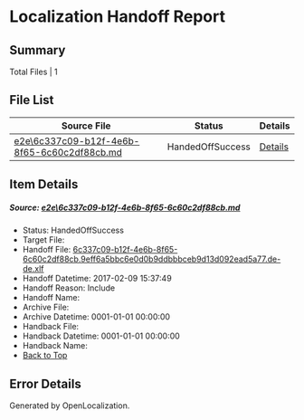 # <a name='report-top'></a> Localization Handoff Report

## Summary
 Total Files | 1

## File List
 Source File | Status | Details 
 ----------- | ------ | ------- 
 [e2e\6c337c09-b12f-4e6b-8f65-6c60c2df88cb.md](https://github.com/OpenLocalizationTestOrg/ol-test0/blob/d4c7d88f2c2f70ad6be20ef6d10d525dd52c7b16/e2e/6c337c09-b12f-4e6b-8f65-6c60c2df88cb.md) | HandedOffSuccess | [Details](#63ba752f375f74e3f6dd223829f892bc05fff2734)

## Item Details
##### <a name='63ba752f375f74e3f6dd223829f892bc05fff2734'></a> Source: [e2e\6c337c09-b12f-4e6b-8f65-6c60c2df88cb.md](https://github.com/OpenLocalizationTestOrg/ol-test0/blob/d4c7d88f2c2f70ad6be20ef6d10d525dd52c7b16/e2e/6c337c09-b12f-4e6b-8f65-6c60c2df88cb.md)
* Status: HandedOffSuccess
* Target File: 
* Handoff File: [6c337c09-b12f-4e6b-8f65-6c60c2df88cb.9eff6a5bbc6e0d0b9ddbbbceb9d13d092ead5a77.de-de.xlf](https://github.com/OpenLocalizationTestOrg/ol-test0-handoff/blob/f7f31fc3045076e8a159c16721446a4e9d835a06/ol-handoff/OpenLocalizationTestOrg/ol-test0-dede/shujia/ht/6c337c09-b12f-4e6b-8f65-6c60c2df88cb.9eff6a5bbc6e0d0b9ddbbbceb9d13d092ead5a77.de-de.xlf)
* Handoff Datetime: 2017-02-09 15:37:49
* Handoff Reason: Include
* Handoff Name: 
* Archive File: 
* Archive Datetime: 0001-01-01 00:00:00
* Handback File: 
* Handback Datetime: 0001-01-01 00:00:00
* Handback Name: 
* [Back to Top](#report-top)


## Error Details

Generated by OpenLocalization.

